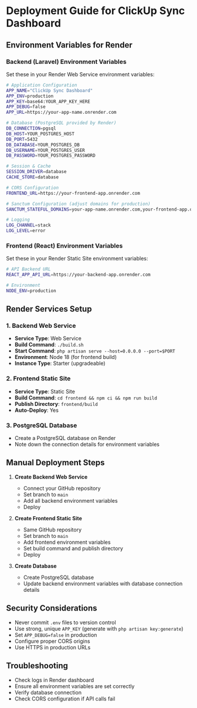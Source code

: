 # Deployment Guide for ClickUp Sync Dashboard

## Environment Variables for Render

### Backend (Laravel) Environment Variables

Set these in your Render Web Service environment variables:

```bash
# Application Configuration
APP_NAME="ClickUp Sync Dashboard"
APP_ENV=production
APP_KEY=base64:YOUR_APP_KEY_HERE
APP_DEBUG=false
APP_URL=https://your-app-name.onrender.com

# Database (PostgreSQL provided by Render)
DB_CONNECTION=pgsql
DB_HOST=YOUR_POSTGRES_HOST
DB_PORT=5432
DB_DATABASE=YOUR_POSTGRES_DB
DB_USERNAME=YOUR_POSTGRES_USER
DB_PASSWORD=YOUR_POSTGRES_PASSWORD

# Session & Cache
SESSION_DRIVER=database
CACHE_STORE=database

# CORS Configuration
FRONTEND_URL=https://your-frontend-app.onrender.com

# Sanctum Configuration (adjust domains for production)
SANCTUM_STATEFUL_DOMAINS=your-app-name.onrender.com,your-frontend-app.onrender.com

# Logging
LOG_CHANNEL=stack
LOG_LEVEL=error
```

### Frontend (React) Environment Variables

Set these in your Render Static Site environment variables:

```bash
# API Backend URL
REACT_APP_API_URL=https://your-backend-app.onrender.com

# Environment
NODE_ENV=production
```

## Render Services Setup

### 1. Backend Web Service

- **Service Type**: Web Service
- **Build Command**: `./build.sh`
- **Start Command**: `php artisan serve --host=0.0.0.0 --port=$PORT`
- **Environment**: Node 18 (for frontend build)
- **Instance Type**: Starter (upgradeable)

### 2. Frontend Static Site

- **Service Type**: Static Site
- **Build Command**: `cd frontend && npm ci && npm run build`
- **Publish Directory**: `frontend/build`
- **Auto-Deploy**: Yes

### 3. PostgreSQL Database

- Create a PostgreSQL database on Render
- Note down the connection details for environment variables

## Manual Deployment Steps

1. **Create Backend Web Service**
   - Connect your GitHub repository
   - Set branch to `main`
   - Add all backend environment variables
   - Deploy

2. **Create Frontend Static Site**
   - Same GitHub repository
   - Set branch to `main`
   - Add frontend environment variables
   - Set build command and publish directory
   - Deploy

3. **Create Database**
   - Create PostgreSQL database
   - Update backend environment variables with database connection details

## Security Considerations

- Never commit `.env` files to version control
- Use strong, unique `APP_KEY` (generate with `php artisan key:generate`)
- Set `APP_DEBUG=false` in production
- Configure proper CORS origins
- Use HTTPS in production URLs

## Troubleshooting

- Check logs in Render dashboard
- Ensure all environment variables are set correctly
- Verify database connection
- Check CORS configuration if API calls fail